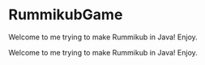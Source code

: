 # RummikubGame

Welcome to me trying to make Rummikub in Java! 
Enjoy.

Welcome to me trying to make Rummikub in Java! Enjoy.